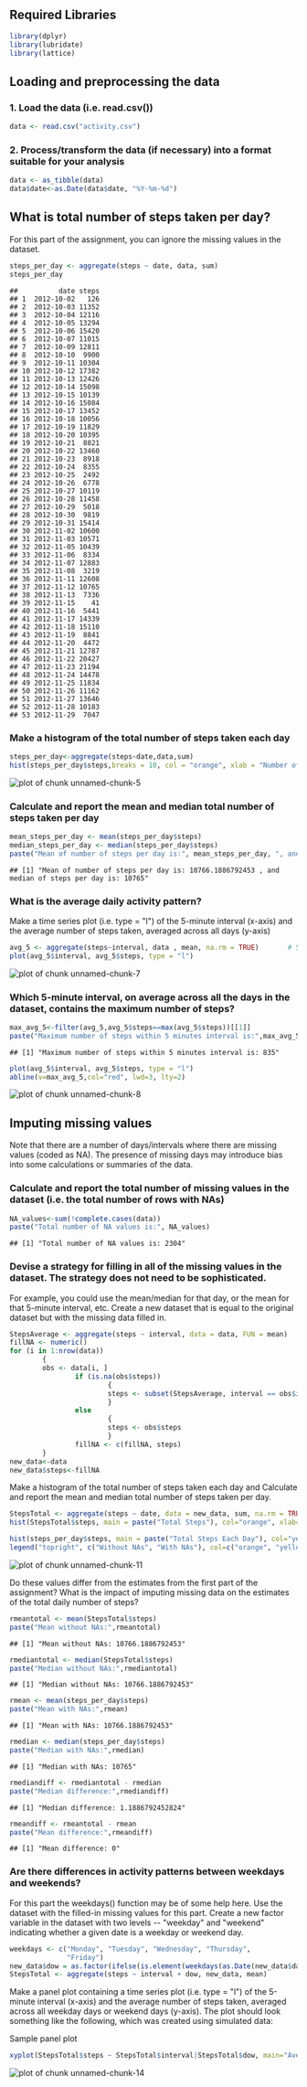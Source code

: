 ## Required Libraries

```r
library(dplyr)
library(lubridate)
library(lattice)
```

## Loading and preprocessing the data

### 1. Load the data (i.e. read.csv())

```r
data <- read.csv("activity.csv")                                                # Reading data from file
```

### 2. Process/transform the data (if necessary) into a format suitable for your analysis

```r
data <- as_tibble(data)                                                         # Convertind data frame to tibble
data$date<-as.Date(data$date, "%Y-%m-%d")                                       # Formatting date variable to correct type
```

## What is total number of steps taken per day?
For this part of the assignment, you can ignore the missing values in the dataset.

```r
steps_per_day <- aggregate(steps ~ date, data, sum)
steps_per_day
```

```
##          date steps
## 1  2012-10-02   126
## 2  2012-10-03 11352
## 3  2012-10-04 12116
## 4  2012-10-05 13294
## 5  2012-10-06 15420
## 6  2012-10-07 11015
## 7  2012-10-09 12811
## 8  2012-10-10  9900
## 9  2012-10-11 10304
## 10 2012-10-12 17382
## 11 2012-10-13 12426
## 12 2012-10-14 15098
## 13 2012-10-15 10139
## 14 2012-10-16 15084
## 15 2012-10-17 13452
## 16 2012-10-18 10056
## 17 2012-10-19 11829
## 18 2012-10-20 10395
## 19 2012-10-21  8821
## 20 2012-10-22 13460
## 21 2012-10-23  8918
## 22 2012-10-24  8355
## 23 2012-10-25  2492
## 24 2012-10-26  6778
## 25 2012-10-27 10119
## 26 2012-10-28 11458
## 27 2012-10-29  5018
## 28 2012-10-30  9819
## 29 2012-10-31 15414
## 30 2012-11-02 10600
## 31 2012-11-03 10571
## 32 2012-11-05 10439
## 33 2012-11-06  8334
## 34 2012-11-07 12883
## 35 2012-11-08  3219
## 36 2012-11-11 12608
## 37 2012-11-12 10765
## 38 2012-11-13  7336
## 39 2012-11-15    41
## 40 2012-11-16  5441
## 41 2012-11-17 14339
## 42 2012-11-18 15110
## 43 2012-11-19  8841
## 44 2012-11-20  4472
## 45 2012-11-21 12787
## 46 2012-11-22 20427
## 47 2012-11-23 21194
## 48 2012-11-24 14478
## 49 2012-11-25 11834
## 50 2012-11-26 11162
## 51 2012-11-27 13646
## 52 2012-11-28 10183
## 53 2012-11-29  7047
```

### Make a histogram of the total number of steps taken each day

```r
steps_per_day<-aggregate(steps~date,data,sum)
hist(steps_per_day$steps,breaks = 10, col = "orange", xlab = "Number of Steps") # Ploting histogram of total steps per day
```

![plot of chunk unnamed-chunk-5](figure/unnamed-chunk-5-1.png)

### Calculate and report the mean and median total number of steps taken per day

```r
mean_steps_per_day <- mean(steps_per_day$steps)                                 # Mean number of steps per day
median_steps_per_day <- median(steps_per_day$steps)                             # Median number of steps per day
paste("Mean of number of steps per day is:", mean_steps_per_day, ", and median of steps per day is:", median_steps_per_day)
```

```
## [1] "Mean of number of steps per day is: 10766.1886792453 , and median of steps per day is: 10765"
```

### What is the average daily activity pattern?
Make a time series plot (i.e. type = "l") of the 5-minute interval (x-axis) and the average number of steps taken, averaged across all days (y-axis)

```r
avg_5 <- aggregate(steps~interval, data , mean, na.rm = TRUE)       # 5- minute interval average
plot(avg_5$interval, avg_5$steps, type = "l")                                   # Ploting line chart of avg_5
```

![plot of chunk unnamed-chunk-7](figure/unnamed-chunk-7-1.png)

### Which 5-minute interval, on average across all the days in the dataset, contains the maximum number of steps?

```r
max_avg_5<-filter(avg_5,avg_5$steps==max(avg_5$steps))[[1]]                     # Filtering for interval with maximum number of steps
paste("Maximum number of steps within 5 minutes interval is:",max_avg_5)
```

```
## [1] "Maximum number of steps within 5 minutes interval is: 835"
```

```r
plot(avg_5$interval, avg_5$steps, type = "l")                                   # Ploting line chart of avg_5
abline(v=max_avg_5,col="red", lwd=3, lty=2)
```

![plot of chunk unnamed-chunk-8](figure/unnamed-chunk-8-1.png)

## Imputing missing values
Note that there are a number of days/intervals where there are missing values (coded as NA). The presence of missing days may introduce bias into some calculations or summaries of the data.

### Calculate and report the total number of missing values in the dataset (i.e. the total number of rows with NAs)


```r
NA_values<-sum(!complete.cases(data))                                           # Calculating number of NA values
paste("Total number of NA values is:", NA_values)
```

```
## [1] "Total number of NA values is: 2304"
```

### Devise a strategy for filling in all of the missing values in the dataset. The strategy does not need to be sophisticated. 
For example, you could use the mean/median for that day, or the mean for that 5-minute interval, etc. Create a new dataset that is equal to the original dataset but with the missing data filled in.


```r
StepsAverage <- aggregate(steps ~ interval, data = data, FUN = mean)
fillNA <- numeric()
for (i in 1:nrow(data)) 
        {
        obs <- data[i, ]
                if (is.na(obs$steps)) 
                        {
                        steps <- subset(StepsAverage, interval == obs$interval)$steps
                        } 
                else 
                        {
                        steps <- obs$steps
                        }
                fillNA <- c(fillNA, steps)
        }
new_data<-data
new_data$steps<-fillNA
```

Make a histogram of the total number of steps taken each day and Calculate and report the mean and median total number of steps taken per day. 

```r
StepsTotal <- aggregate(steps ~ date, data = new_data, sum, na.rm = TRUE)
hist(StepsTotal$steps, main = paste("Total Steps"), col="orange", xlab="Number of Steps")

hist(steps_per_day$steps, main = paste("Total Steps Each Day"), col="yellow", xlab="Number of Steps", add=T)
legend("topright", c("Without NAs", "With NAs"), col=c("orange", "yellow"), lwd=10)
```

![plot of chunk unnamed-chunk-11](figure/unnamed-chunk-11-1.png)

Do these values differ from the estimates from the first part of the assignment? What is the impact of imputing missing data on the estimates of the total daily number of steps?


```r
rmeantotal <- mean(StepsTotal$steps)
paste("Mean without NAs:",rmeantotal)
```

```
## [1] "Mean without NAs: 10766.1886792453"
```

```r
rmediantotal <- median(StepsTotal$steps)
paste("Median without NAs:",rmediantotal)
```

```
## [1] "Median without NAs: 10766.1886792453"
```

```r
rmean <- mean(steps_per_day$steps)
paste("Mean with NAs:",rmean)
```

```
## [1] "Mean with NAs: 10766.1886792453"
```

```r
rmedian <- median(steps_per_day$steps)
paste("Median with NAs:",rmedian)
```

```
## [1] "Median with NAs: 10765"
```

```r
rmediandiff <- rmediantotal - rmedian
paste("Median difference:",rmediandiff)
```

```
## [1] "Median difference: 1.1886792452824"
```

```r
rmeandiff <- rmeantotal - rmean
paste("Mean difference:",rmeandiff)
```

```
## [1] "Mean difference: 0"
```

### Are there differences in activity patterns between weekdays and weekends?
For this part the weekdays() function may be of some help here. Use the dataset with the filled-in missing values for this part. Create a new factor variable in the dataset with two levels -- "weekday" and "weekend" indicating whether a given date is a weekday or weekend day.


```r
weekdays <- c("Monday", "Tuesday", "Wednesday", "Thursday", 
              "Friday")
new_data$dow = as.factor(ifelse(is.element(weekdays(as.Date(new_data$date)),weekdays), "Weekday", "Weekend"))
StepsTotal <- aggregate(steps ~ interval + dow, new_data, mean)
```



Make a panel plot containing a time series plot (i.e. type = "l") of the 5-minute interval (x-axis) and the average number of steps taken, averaged across all weekday days or weekend days (y-axis). The plot should look something like the following, which was created using simulated data:

Sample panel plot

```r
xyplot(StepsTotal$steps ~ StepsTotal$interval|StepsTotal$dow, main="Average Steps per Day per Interval",xlab="Interval", ylab="Steps",layout=c(1,2), type="l")
```

![plot of chunk unnamed-chunk-14](figure/unnamed-chunk-14-1.png)
